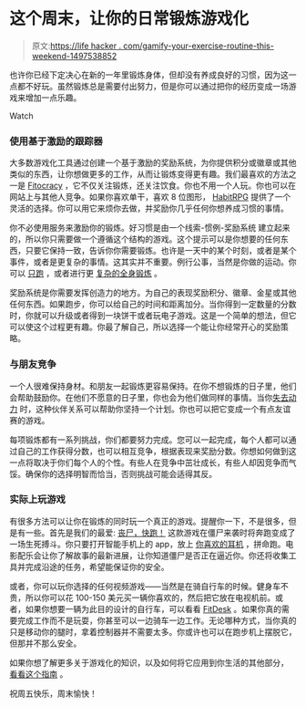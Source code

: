 # 这个周末，让你的日常锻炼游戏化

> 原文:[https://life hacker . com/gamify-your-exercise-routine-this-weekend-1497538852](https://lifehacker.com/gamify-your-exercise-routine-this-weekend-1497538852)

也许你已经下定决心在新的一年里锻炼身体，但却没有养成良好的习惯，因为这一点都不好玩。虽然锻炼总是需要付出努力，但是你可以通过把你的经历变成一场游戏来增加一点乐趣。

Watch

### 使用基于激励的跟踪器

大多数游戏化工具通过创建一个基于激励的奖励系统，为你提供积分或徽章或其他类似的东西，让你想做更多的工作，从而让锻炼变得更有趣。我们最喜欢的方法之一是 [Fitocracy](https://lifehacker.com/most-popular-fitness-tracking-web-site-fitocracy-5842058) ，它不仅关注锻炼，还关注饮食。你也不用一个人玩。你也可以在网站上与其他人竞争。如果你喜欢单干，喜欢 8 位图形， [HabitRPG](http://lifehacker.com/habitrpg-turns-better-behavior-into-a-game-of-survival-5976476) 提供了一个灵活的选择。你可以用它来烦你去做，并奖励你几乎任何你想养成习惯的事情。

你不必使用服务来激励你的锻炼。好习惯是由一个线索-惯例-奖励系统 建立起来的，所以你只需要做一个遵循这个结构的游戏。这个提示可以是你想要的任何东西，只要它保持一致，告诉你你需要锻炼。也许是一天中的某个时刻，或者是某个事件，或者是更复杂的事情。这其实并不重要。例行公事，当然是你做的运动。你可以 [只跑](https://lifehacker.com/the-10-20-30-running-concept-can-increase-performance-i-5915428) ，或者进行更 [复杂的全身锻炼](http://lifehacker.com/how-to-get-a-complete-workout-with-nothing-but-your-bod-5839197) 。

奖励系统是你需要发挥创造力的地方。为自己的表现奖励积分、徽章、金星或其他任何东西。如果跑步，你可以给自己的时间和距离加分。当你得到一定数量的分数时，你就可以升级或者得到一块饼干或者玩电子游戏。这是一个简单的想法，但它可以使这个过程更有趣。你最了解自己，所以选择一个能让你经常开心的奖励策略。

### 与朋友竞争

一个人很难保持身材。和朋友一起锻炼更容易保持。在你不想锻炼的日子里，他们会帮助鼓励你。在他们不愿意的日子里，你也会为他们做同样的事情。当你[失去动力](http://lifehacker.com/how-to-motivate-yourself-into-an-exercise-routine-youll-5950484) 时，这种伙伴关系可以帮助你坚持一个计划。你也可以把它变成一个有点友谊赛的游戏。

每项锻炼都有一系列挑战，你们都要努力完成。您可以一起完成，每个人都可以通过自己的工作获得分数，也可以相互竞争，根据表现来奖励分数。你想如何做到这一点将取决于你们每个人的个性。有些人在竞争中茁壮成长，有些人却因竞争而气馁。确保你的选择明智而恰当，否则挑战可能会适得其反。

### 实际上玩游戏

有很多方法可以让你在锻炼的同时玩一个真正的游戏。提醒你一下，不是很多，但是有一些。首先是我们的最爱: [丧尸，快跑！](https://lifehacker.com/zombies-run-turns-your-exercise-routine-into-a-game-o-5892625) 这款游戏在僵尸来袭时将奔跑变成了一场生死搏斗。你只要打开智能手机上的 app，放上 [你喜欢的耳机](http://lifehacker.com/five-best-exercise-headphones-510778397) ，拼命跑。电影配乐会让你了解故事的最新进展，让你知道僵尸是否正在逼近你。你还将收集工具并完成沿途的任务，希望能保证你的安全。

或者，你可以玩你选择的任何视频游戏——当然是在骑自行车的时候。健身车不贵，所以你可以花 100-150 美元买一辆你喜欢的，然后把它放在电视机前。或者，如果你想要一辆为此目的设计的自行车，可以看看 [FitDesk](https://lifehacker.com/the-fitdesk-is-a-space-saving-apartment-friendly-exerc-5877802) 。如果你真的需要完成工作而不是玩耍，你甚至可以一边骑车一边工作。无论哪种方式，当你真的只是移动你的腿时，拿着控制器并不需要太多。你或许也可以在跑步机上摆脱它，但那并不那么安全。

如果你想了解更多关于游戏化的知识，以及如何将它应用到你生活的其他部分， [看看这个指南](https://lifehacker.com/gamify-your-life-a-guide-to-incentivizing-everything-5975824) 。

祝周五快乐，周末愉快！